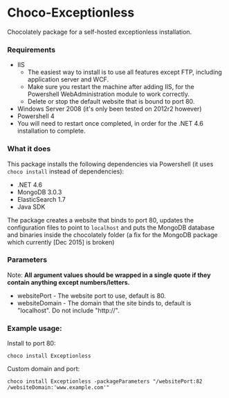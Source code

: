# Choco-Exceptionless
Chocolately package for a self-hosted exceptionless installation.

### Requirements

- IIS 
    - The easiest way to install is to use all features except FTP, including application server and WCF.
    - Make sure you restart the machine after adding IIS, for the Powershell WebAdministration module to work correctly.
    - Delete or stop the default website that is bound to port 80.
- Windows Server 2008 (it's only been tested on 2012r2 however)
- Powershell 4
- You will need to restart once completed, in order for the .NET 4.6 installation to complete.

### What it does

This package installs the following dependencies via Powershell (it uses `choco install` instead of dependencies):

- .NET 4.6
- MongoDB 3.0.3
- ElasticSearch 1.7
- Java SDK

The package creates a website that binds to port 80, updates the configuration files to point to `localhost` and puts the MongoDB database and binaries inside the chocolately folder (a fix for the MongoDB package which currently [Dec 2015] is broken)

### Parameters

Note: **All argument values should be wrapped in a single quote if they contain anything except numbers/letters.**

- websitePort - The website port to use, default is 80.
- websiteDomain - The domain that the site binds to, default is "localhost". Do not include "http://".

### Example usage:

Install to port 80:

    choco install Exceptionless


Custom domain and port:

    choco install Exceptionless -packageParameters "/websitePort:82 /websiteDomain:'www.example.com'"
